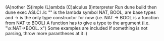(A)nother (S)imple (L)ambda (C)alculus (I)nterpreter
Run
dune build
then 
dune exec ASLCI <filename>.lc
"\" is the lambda symbol
NAT, BOOL, are base types and -> is the only type constructor for now (i.e. NAT -> BOOL is a function from NAT to BOOL)
A function has to give a type to the argument (i.e. "\x:NAT->BOOL. x")
Some examples are included
If something is not parsing, throw more parantheses at it :)
